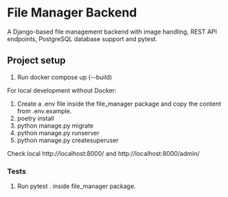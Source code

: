 # File Manager Backend

A Django-based file management backend with image handling, REST API endpoints, PostgreSQL database support and pytest. 

## Project setup

1. Run docker compose up (--build)

For local development without Docker:
1. Create a .env file inside the file_manager package and copy the content from .env.example.
2. poetry install
3. python manage.py migrate
4. python manage.py runserver 
5. python manage.py createsuperuser

Check local http://localhost:8000/ and http://localhost:8000/admin/

### Tests

1. Run pytest . inside file_manager package.
